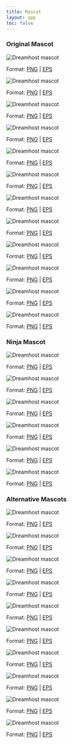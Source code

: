 ```yaml
---
title: Mascot
layout: app
toc: false
---
```


<div class="container-fluid p-0">
<h3 class="m-bottom-2">Original Mascot</h3>
	<div class="row">
		<div class="col-sm-6 col-md-2">
			<img class="m-bottom-0 p-bottom-0" src="{{site.baseurl}}/assets/images/mascot/new/m-1-1.png" alt="Dreamhost mascot" />
			<p class="p-2 bg-c-g100">Format: <a href="{{site.baseurl}}/assets/images/mascot/new/m-1-1.png" download>PNG</a> | <a href="{{site.baseurl}}/assets/downloads/mascot/new/m-1-1.eps" download>EPS</a></p>
		</div>
		<div class="col-sm-6 col-md-2">
			<img class="m-bottom-0 p-bottom-0" src="{{site.baseurl}}/assets/images/mascot/new/m-1-2.png" alt="Dreamhost mascot" />
			<p class="p-2 bg-c-g100">Format: <a href="{{site.baseurl}}/assets/images/mascot/new/m-1-2.png" download>PNG</a> | <a href="{{site.baseurl}}/assets/downloads/mascot/new/m-1-2.eps" download>EPS</a></p>
		</div>
		<div class="col-sm-6 col-md-2">
			<img class="m-bottom-0 p-bottom-0" src="{{site.baseurl}}/assets/images/mascot/new/m-1-3.png" alt="Dreamhost mascot" />
			<p class="p-2 bg-c-g100">Format: <a href="{{site.baseurl}}/assets/images/mascot/new/m-1-3.png" download>PNG</a> | <a href="{{site.baseurl}}/assets/downloads/mascot/new/m-1-3.eps" download>EPS</a></p>
		</div>
		<div class="col-sm-6 col-md-2">
			<img class="m-bottom-0 p-bottom-0" src="{{site.baseurl}}/assets/images/mascot/new/m-1-4.png" alt="Dreamhost mascot" />
			<p class="p-2 bg-c-g100">Format: <a href="{{site.baseurl}}/assets/images/mascot/new/m-1-4.png" download>PNG</a> | <a href="{{site.baseurl}}/assets/downloads/mascot/new/m-1-4.eps" download>EPS</a></p>
		</div>
		<div class="col-sm-6 col-md-2">
			<img class="m-bottom-0 p-bottom-0" src="{{site.baseurl}}/assets/images/mascot/new/m-1-5.png" alt="Dreamhost mascot" />
			<p class="p-2 bg-c-g100">Format: <a href="{{site.baseurl}}/assets/images/mascot/new/m-1-5.png" download>PNG</a> | <a href="{{site.baseurl}}/assets/downloads/mascot/new/m-1-5.eps" download>EPS</a></p>
		</div>
		<div class="col-sm-6 col-md-2">
			<img class="m-bottom-0 p-bottom-0" src="{{site.baseurl}}/assets/images/mascot/new/m-1-6.png" alt="Dreamhost mascot" />
			<p class="p-2 bg-c-g100">Format: <a href="{{site.baseurl}}/assets/images/mascot/new/m-1-6.png" download>PNG</a> | <a href="{{site.baseurl}}/assets/downloads/mascot/new/m-1-6.eps" download>EPS</a></p>
		</div>
	</div>
</div>

<div class="container-fluid p-0">
	<div class="row">
		<div class="col-sm-6 col-md-2">
			<img class="m-bottom-0 p-bottom-0" src="{{site.baseurl}}/assets/images/mascot/new/m-1-7.png" alt="Dreamhost mascot" />
			<p class="p-2 bg-c-g100">Format: <a href="{{site.baseurl}}/assets/images/mascot/new/m-1-7.png" download>PNG</a> | <a href="{{site.baseurl}}/assets/downloads/mascot/new/m-1-7.eps" download>EPS</a></p>
		</div>
		<div class="col-sm-6 col-md-2">
			<img class="m-bottom-0 p-bottom-0" src="{{site.baseurl}}/assets/images/mascot/new/m-3-1.png" alt="Dreamhost mascot" />
			<p class="p-2 bg-c-g100">Format: <a href="{{site.baseurl}}/assets/images/mascot/new/m-3-1.png" download>PNG</a> | <a href="{{site.baseurl}}/assets/downloads/mascot/new/m-3-1.eps" download>EPS</a></p>
		</div>
		<div class="col-sm-6 col-md-2">
			<img class="m-bottom-0 p-bottom-0" src="{{site.baseurl}}/assets/images/mascot/new/m-3-2.png" alt="Dreamhost mascot" />
			<p class="p-2 bg-c-g100">Format: <a href="{{site.baseurl}}/assets/images/mascot/new/m-3-2.png" download>PNG</a> | <a href="{{site.baseurl}}/assets/downloads/mascot/new/m-3-2.eps" download>EPS</a></p>
		</div>
		<div class="col-sm-6 col-md-2">
			<img class="m-bottom-0 p-bottom-0" src="{{site.baseurl}}/assets/images/mascot/new/m-3-3.png" alt="Dreamhost mascot" />
			<p class="p-2 bg-c-g100">Format: <a href="{{site.baseurl}}/assets/images/mascot/new/m-3-3.png" download>PNG</a> | <a href="{{site.baseurl}}/assets/downloads/mascot/new/m-3-3.eps" download>EPS</a></p>
		</div>
		<div class="col-sm-6 col-md-2">
			<img class="m-bottom-0 p-bottom-0" src="{{site.baseurl}}/assets/images/mascot/new/m-3-4.png" alt="Dreamhost mascot" />
			<p class="p-2 bg-c-g100">Format: <a href="{{site.baseurl}}/assets/images/mascot/new/m-3-4.png" download>PNG</a> | <a href="{{site.baseurl}}/assets/downloads/mascot/new/m-3-4.eps" download>EPS</a></p>
		</div>
		<div class="col-sm-6 col-md-2">
			<img class="m-bottom-0 p-bottom-0" src="{{site.baseurl}}/assets/images/mascot/new/m-3-5.png" alt="Dreamhost mascot" />
			<p class="p-2 bg-c-g100">Format: <a href="{{site.baseurl}}/assets/images/mascot/new/m-3-5.png" download>PNG</a> | <a href="{{site.baseurl}}/assets/downloads/mascot/new/m-3-5.eps" download>EPS</a></p>
		</div>
	</div>
</div>

<div class="container-fluid p-0">
<h3 class="m-bottom-2">Ninja Mascot</h3>
	<div class="row">
		<div class="col-sm-6 col-md-2">
			<img class="m-bottom-0 p-bottom-0" src="{{site.baseurl}}/assets/images/mascot/new/m-2-1.png" alt="Dreamhost mascot" />
			<p class="p-2 bg-c-g100">Format: <a href="{{site.baseurl}}/assets/images/mascot/new/m-2-1.png" download>PNG</a> | <a href="{{site.baseurl}}/assets/downloads/mascot/new/m-2-1.eps" download>EPS</a></p>
		</div>
		<div class="col-sm-6 col-md-2">
			<img class="m-bottom-0 p-bottom-0" src="{{site.baseurl}}/assets/images/mascot/new/m-2-2.png" alt="Dreamhost mascot" />
			<p class="p-2 bg-c-g100">Format: <a href="{{site.baseurl}}/assets/images/mascot/new/m-2-2.png" download>PNG</a> | <a href="{{site.baseurl}}/assets/downloads/mascot/new/m-2-2.eps" download>EPS</a></p>
		</div>
		<div class="col-sm-6 col-md-2">
			<img class="m-bottom-0 p-bottom-0" src="{{site.baseurl}}/assets/images/mascot/new/m-2-3.png" alt="Dreamhost mascot" />
			<p class="p-2 bg-c-g100">Format: <a href="{{site.baseurl}}/assets/images/mascot/new/m-2-3.png" download>PNG</a> | <a href="{{site.baseurl}}/assets/downloads/mascot/new/m-2-3.eps" download>EPS</a></p>
		</div>
		<div class="col-sm-6 col-md-2">
			<img class="m-bottom-0 p-bottom-0" src="{{site.baseurl}}/assets/images/mascot/new/m-2-4.png" alt="Dreamhost mascot" />
			<p class="p-2 bg-c-g100">Format: <a href="{{site.baseurl}}/assets/images/mascot/new/m-2-4.png" download>PNG</a> | <a href="{{site.baseurl}}/assets/downloads/mascot/new/m-2-4.eps" download>EPS</a></p>
		</div>
		<div class="col-sm-6 col-md-2">
			<img class="m-bottom-0 p-bottom-0" src="{{site.baseurl}}/assets/images/mascot/new/m-2-5.png" alt="Dreamhost mascot" />
			<p class="p-2 bg-c-g100">Format: <a href="{{site.baseurl}}/assets/images/mascot/new/m-2-5.png" download>PNG</a> | <a href="{{site.baseurl}}/assets/downloads/mascot/new/m-2-5.eps" download>EPS</a></p>
		</div>
		<div class="col-sm-6 col-md-2">
			<img class="m-bottom-0 p-bottom-0" src="{{site.baseurl}}/assets/images/mascot/new/m-2-6.png" alt="Dreamhost mascot" />
			<p class="p-2 bg-c-g100">Format: <a href="{{site.baseurl}}/assets/images/mascot/new/m-2-6.png" download>PNG</a> | <a href="{{site.baseurl}}/assets/downloads/mascot/new/m-2-6.eps" download>EPS</a></p>
		</div>
	</div>
</div>

<div class="container-fluid p-0">
<h3>Alternative Mascots</h3>
	<div class="row">
		<div class="col-sm-6 col-md-2">
			<img class="m-bottom-0 p-bottom-0" src="{{site.baseurl}}/assets/images/mascot/new/m-4-1.png" alt="Dreamhost mascot" />
			<p class="p-2 bg-c-g100">Format: <a href="{{site.baseurl}}/assets/images/mascot/new/m-4-1.png" download>PNG</a> | <a href="{{site.baseurl}}/assets/downloads/mascot/new/m-4-1.eps" download>EPS</a></p>
		</div>
		<div class="col-sm-6 col-md-2">
			<img class="m-bottom-0 p-bottom-0" src="{{site.baseurl}}/assets/images/mascot/new/m-4-2.png" alt="Dreamhost mascot" />
			<p class="p-2 bg-c-g100">Format: <a href="{{site.baseurl}}/assets/images/mascot/new/m-4-2.png" download>PNG</a> | <a href="{{site.baseurl}}/assets/downloads/mascot/new/m-4-2.eps" download>EPS</a></p>
		</div>
		<div class="col-sm-6 col-md-2">
			<img class="m-bottom-0 p-bottom-0" src="{{site.baseurl}}/assets/images/mascot/new/m-4-3.png" alt="Dreamhost mascot" />
			<p class="p-2 bg-c-g100">Format: <a href="{{site.baseurl}}/assets/images/mascot/new/m-4-3.png" download>PNG</a> | <a href="{{site.baseurl}}/assets/downloads/mascot/new/m-4-3.eps" download>EPS</a></p>
		</div>
		<div class="col-sm-6 col-md-2">
			<img class="m-bottom-0 p-bottom-0" src="{{site.baseurl}}/assets/images/mascot/new/m-4-4.png" alt="Dreamhost mascot" />
			<p class="p-2 bg-c-g100">Format: <a href="{{site.baseurl}}/assets/images/mascot/new/m-4-4.png" download>PNG</a> | <a href="{{site.baseurl}}/assets/downloads/mascot/new/m-4-4.eps" download>EPS</a></p>
		</div>
		<div class="col-sm-6 col-md-2">
			<img class="m-bottom-0 p-bottom-0" src="{{site.baseurl}}/assets/images/mascot/new/m-4-5.png" alt="Dreamhost mascot" />
			<p class="p-2 bg-c-g100">Format: <a href="{{site.baseurl}}/assets/images/mascot/new/m-4-5.png" download>PNG</a> | <a href="{{site.baseurl}}/assets/downloads/mascot/new/m-4-5.eps" download>EPS</a></p>
		</div>
		<div class="col-sm-6 col-md-2">
			<img class="m-bottom-0 p-bottom-0" src="{{site.baseurl}}/assets/images/mascot/new/m-4-6.png" alt="Dreamhost mascot" />
			<p class="p-2 bg-c-g100">Format: <a href="{{site.baseurl}}/assets/images/mascot/new/m-4-6.png" download>PNG</a> | <a href="{{site.baseurl}}/assets/downloads/mascot/new/m-4-6.eps" download>EPS</a></p>
		</div>
	</div>
</div>

<div class="container-fluid p-0">
	<div class="row">
		<div class="col-sm-6 col-md-2">
			<img class="m-bottom-0 p-bottom-0" src="{{site.baseurl}}/assets/images/mascot/new/m-4-7.png" alt="Dreamhost mascot" />
			<p class="p-2 bg-c-g100">Format: <a href="{{site.baseurl}}/assets/images/mascot/new/m-4-7.png" download>PNG</a> | <a href="{{site.baseurl}}/assets/downloads/mascot/new/m-4-7.eps" download>EPS</a></p>
		</div>
		<div class="col-sm-6 col-md-2">
			<img class="m-bottom-0 p-bottom-0" src="{{site.baseurl}}/assets/images/mascot/new/m-4-8.png" alt="Dreamhost mascot" />
			<p class="p-2 bg-c-g100">Format: <a href="{{site.baseurl}}/assets/images/mascot/new/m-4-8.png" download>PNG</a> | <a href="{{site.baseurl}}/assets/downloads/mascot/new/m-4-8.eps" download>EPS</a></p>
		</div>
		<div class="col-sm-6 col-md-2">
			<img class="m-bottom-0 p-bottom-0" src="{{site.baseurl}}/assets/images/mascot/new/m-4-9.png" alt="Dreamhost mascot" />
			<p class="p-2 bg-c-g100">Format: <a href="{{site.baseurl}}/assets/images/mascot/new/m-4-9.png" download>PNG</a> | <a href="{{site.baseurl}}/assets/downloads/mascot/new/m-4-9.eps" download>EPS</a></p>
		</div>
		<div class="col-sm-6 col-md-2">
			<img class="m-bottom-0 p-bottom-0" src="{{site.baseurl}}/assets/images/mascot/new/m-4-10.png" alt="Dreamhost mascot" />
			<p class="p-2 bg-c-g100">Format: <a href="{{site.baseurl}}/assets/images/mascot/new/m-4-10.png" download>PNG</a> | <a href="{{site.baseurl}}/assets/downloads/mascot/new/m-4-10.eps" download>EPS</a></p>
		</div>
	</div>
</div>
